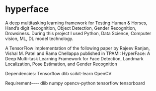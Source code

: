 # hyperface
A deep multitasking learning framework for Testing Human & Horses, Hand’s digit Recognition, Object Detection, Gender Recognition, Drowsiness. During this project I used Python, Data Science, Computer vision, ML, DL model technology.

A TensorFlow implementation of the following paper by Rajeev Ranjan, Vishal M. Patel and Rama Chellappa published in TPAMI:
HyperFace: A Deep Multi-task Learning Framework for Face Detection, Landmark Localization, Pose Estimation, and Gender Recognition

Dependencies:
   Tensorflow
   dlib
   scikit-learn
   OpenCV


Requirement----
   dlib
   numpy
   opencv-python
   tensorflow
   tensorboard
